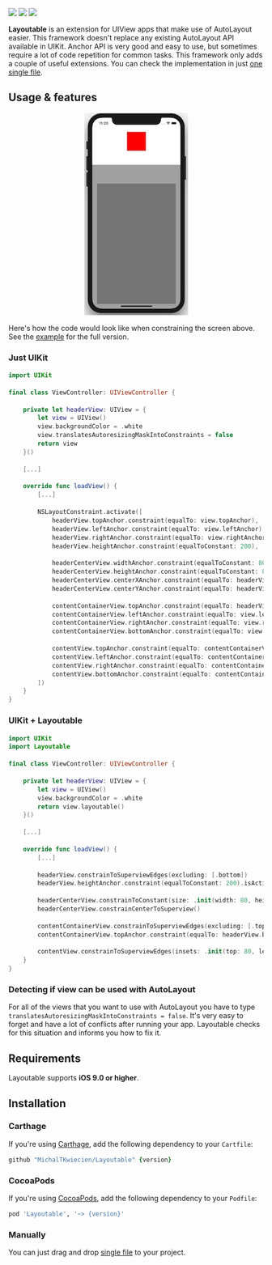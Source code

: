 ![](https://img.shields.io/badge/iOS-9.0%20%2B-green.svg)
![](https://img.shields.io/badge/carthage-compatible-green.svg)
![](https://img.shields.io/badge/cocoapods-compatible-green.svg)

**Layoutable** is an extension for UIView apps that make use of AutoLayout easier.
This framework doesn't replace any existing AutoLayout API available in UIKit. Anchor API is very good
and easy to use, but sometimes require a lot of code repetition for common tasks. This framework only adds a couple of useful extensions. You can check the implementation in just [one single file](https://github.com/MichalTKwiecien/Layoutable/blob/develop/Layoutable/UIView%2BLayoutable.swift).

## Usage & features

<p align="center">
  <img src="Images/iPhoneX-Layoutable.jpg">
</p>

Here's how the code would look like when constraining the screen above. See the [example](https://github.com/MichalTKwiecien/Layoutable/Example/ViewController.swift) for the full version.

### Just UIKit

```swift
import UIKit

final class ViewController: UIViewController {

    private let headerView: UIView = {
        let view = UIView()
        view.backgroundColor = .white
        view.translatesAutoresizingMaskIntoConstraints = false
        return view
    }()

    [...]

    override func loadView() {
        [...]

        NSLayoutConstraint.activate([
            headerView.topAnchor.constraint(equalTo: view.topAnchor),
            headerView.leftAnchor.constraint(equalTo: view.leftAnchor),
            headerView.rightAnchor.constraint(equalTo: view.rightAnchor),
            headerView.heightAnchor.constraint(equalToConstant: 200),

            headerCenterView.widthAnchor.constraint(equalToConstant: 80),
            headerCenterView.heightAnchor.constraint(equalToConstant: 80),
            headerCenterView.centerXAnchor.constraint(equalTo: headerView.centerXAnchor),
            headerCenterView.centerYAnchor.constraint(equalTo: headerView.centerYAnchor),

            contentContainerView.topAnchor.constraint(equalTo: headerView.bottomAnchor),
            contentContainerView.leftAnchor.constraint(equalTo: view.leftAnchor),
            contentContainerView.rightAnchor.constraint(equalTo: view.rightAnchor),
            contentContainerView.bottomAnchor.constraint(equalTo: view.bottomAnchor),

            contentView.topAnchor.constraint(equalTo: contentContainerView.topAnchor, constant: 80),
            contentView.leftAnchor.constraint(equalTo: contentContainerView.leftAnchor, constant: 20),
            contentView.rightAnchor.constraint(equalTo: contentContainerView.rightAnchor, constant: -20),
            contentView.bottomAnchor.constraint(equalTo: contentContainerView.bottomAnchor, constant: -20),
        ])
    }
}
```

### UIKit + Layoutable

```swift
import UIKit
import Layoutable

final class ViewController: UIViewController {

    private let headerView: UIView = {
        let view = UIView()
        view.backgroundColor = .white
        return view.layoutable()
    }()

    [...]

    override func loadView() {
        [...]

        headerView.constrainToSuperviewEdges(excluding: [.bottom])
        headerView.heightAnchor.constraint(equalToConstant: 200).isActive = true

        headerCenterView.constrainToConstant(size: .init(width: 80, height: 80))
        headerCenterView.constrainCenterToSuperview()

        contentContainerView.constrainToSuperviewEdges(excluding: [.top])
        contentContainerView.topAnchor.constraint(equalTo: headerView.bottomAnchor).isActive = true

        contentView.constrainToSuperviewEdges(insets: .init(top: 80, left: 20, bottom: 20, right: 20))
    }
}
```

### Detecting if view can be used with AutoLayout
For all of the views that you want to use with AutoLayout you have to type
`translatesAutoresizingMaskIntoConstraints = false`.
It's very easy to forget and have a lot of conflicts after running your app.
Layoutable checks for this situation and informs you how to fix it.

## Requirements

Layoutable supports **iOS 9.0 or higher**.

## Installation

### Carthage

If you're using [Carthage](https://github.com/Carthage/Carthage), add the following dependency to your `Cartfile`:

```ruby
github "MichalTKwiecien/Layoutable" {version}
```

### CocoaPods

If you're using [CocoaPods](http://cocoapods.org), add the following dependency to your `Podfile`:

```ruby
pod 'Layoutable', '~> {version}'
```

### Manually

You can just drag and drop [single file](https://github.com/MichalTKwiecien/Layoutable/Layoutable/UIView%2BLayoutable.swift) to your project.
